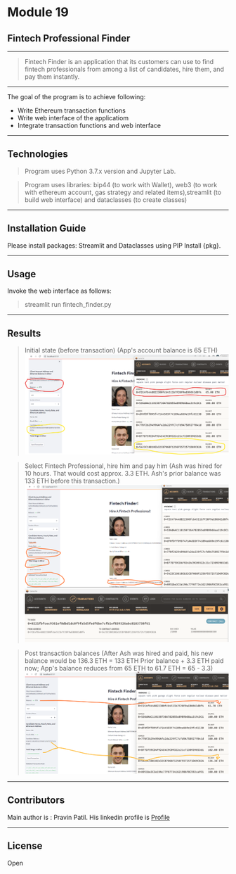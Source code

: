 # Module 19
## Fintech Professional Finder

 
---
> Fintech Finder is an application that its customers can use to find fintech professionals from among a list of candidates, hire them, and pay them instantly.
---

The goal of the program is to achieve following:
* Write Ethereum transaction functions
* Write web interface of the applicatiom
* Integrate transaction functions and web interface

---

## Technologies

> Program uses Python 3.7.x version and Jupyter Lab.

> Program uses libraries: bip44 (to work with Wallet), web3 (to work with ethereum account, gas strategy and related items),streamlit (to build web interface) and dataclasses (to create classes)

---

## Installation Guide 

Please install packages: Streamlit and Dataclasses using PIP Install {pkg}.

---

## Usage

Invoke the web interface as follows:

> streamlit run fintech_finder.py

---

## Results

> Initial state (before transaction)
(App's account balance is 65 ETH)
![app](Images/prior_balances.png)

> Select Fintech Professional, hire him and pay him
(Ash was hired for 10 hours. That would cost approx. 3.3 ETH. Ash's prior balance was 133 ETH before this transaction.)
![app](Images/transaction.png)
![app](Images/transaction_ganache.png)

> Post transaction balances
(After Ash was hired and paid, his new balance would be 136.3 ETH = 133 ETH Prior balance + 3.3 ETH paid now; App's balance reduces from 65 ETH to 61.7 ETH = 65 - 3.3)
![app](Images/new_balances.png)


---

## Contributors

Main author is : Pravin Patil. His linkedin profile is [Profile](https://www.linkedin.com/in/pravin-patil-5880301)

---

## License

Open
